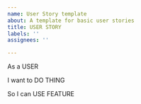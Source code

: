 ```yaml
---
name: User Story template
about: A template for basic user stories
title: USER STORY
labels: ''
assignees: ''

---
```


As a USER

I want to DO THING 

So I can USE FEATURE
